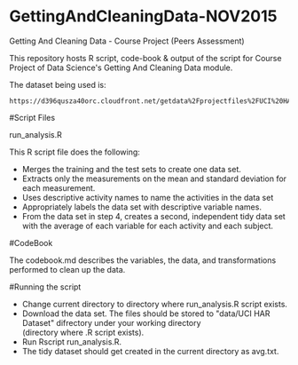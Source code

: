 # GettingAndCleaningData-NOV2015
Getting And Cleaning Data - Course Project (Peers Assessment)

This repository hosts R script, code-book & output of the script for Course Project of Data Science's Getting And Cleaning Data module. 

The dataset being used is: 

	https://d396qusza40orc.cloudfront.net/getdata%2Fprojectfiles%2FUCI%20HAR%20Dataset.zip 

#Script Files

run_analysis.R 

This R script file does the following:

* Merges the training and the test sets to create one data set.
* Extracts only the measurements on the mean and standard deviation for each measurement. 
* Uses descriptive activity names to name the activities in the data set
* Appropriately labels the data set with descriptive variable names. 
* From the data set in step 4, creates a second, independent tidy data set with the average of each variable for each activity and each subject.

#CodeBook

The codebook.md describes the variables, the data, and transformations performed to clean up the data.

#Running the script

  - Change current directory to directory where run_analysis.R script exists. 
  - Download the data set. The files should be stored to "data/UCI HAR Dataset" difrectory under your working directory    
    (directory where .R script exists).
  - Run Rscript run_analysis.R.
  - The tidy dataset should get created in the current directory as avg.txt.
